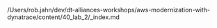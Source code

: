 /Users/rob.jahn/dev/dt-alliances-workshops/aws-modernization-with-dynatrace/content/40_lab_2/_index.md